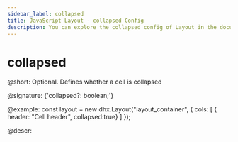 ```yaml
---
sidebar_label: collapsed
title: JavaScript Layout - collapsed Config 
description: You can explore the collapsed config of Layout in the documentation of the DHTMLX JavaScript UI library. Browse developer guides and API reference, try out code examples and live demos, and download a free 30-day evaluation version of DHTMLX Suite.
---
```


# collapsed

@short: Optional. Defines whether a cell is collapsed

@signature: {'collapsed?: boolean;'}

@example:
const layout = new dhx.Layout("layout_container", {
    cols: [
        { header: "Cell header", collapsed:true}
    ]
});

@descr:

[comment]: # (@relatedapi: layout/api/layout_collapsable_config.md)

[comment]: # (@related: layout/initialization.md#initialize-layout layout/cell_configuration.md#collapsibility)

